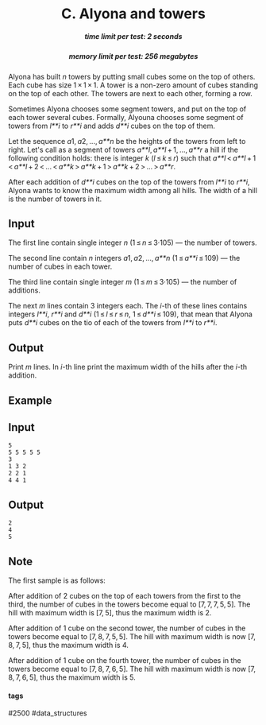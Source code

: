 <h1 style='text-align: center;'> C. Alyona and towers</h1>

<h5 style='text-align: center;'>time limit per test: 2 seconds</h5>
<h5 style='text-align: center;'>memory limit per test: 256 megabytes</h5>

Alyona has built *n* towers by putting small cubes some on the top of others. Each cube has size 1 × 1 × 1. A tower is a non-zero amount of cubes standing on the top of each other. The towers are next to each other, forming a row.

Sometimes Alyona chooses some segment towers, and put on the top of each tower several cubes. Formally, Alyouna chooses some segment of towers from *l**i* to *r**i* and adds *d**i* cubes on the top of them.

Let the sequence *a*1, *a*2, ..., *a**n* be the heights of the towers from left to right. Let's call as a segment of towers *a**l*, *a**l* + 1, ..., *a**r* a hill if the following condition holds: there is integer *k* (*l* ≤ *k* ≤ *r*) such that *a**l* < *a**l* + 1 < *a**l* + 2 < ... < *a**k* > *a**k* + 1 > *a**k* + 2 > ... > *a**r*.

After each addition of *d**i* cubes on the top of the towers from *l**i* to *r**i*, Alyona wants to know the maximum width among all hills. The width of a hill is the number of towers in it.

## Input

The first line contain single integer *n* (1 ≤ *n* ≤ 3·105) — the number of towers.

The second line contain *n* integers *a*1, *a*2, ..., *a**n* (1 ≤ *a**i* ≤ 109) — the number of cubes in each tower. 

The third line contain single integer *m* (1 ≤ *m* ≤ 3·105) — the number of additions.

The next *m* lines contain 3 integers each. The *i*-th of these lines contains integers *l**i*, *r**i* and *d**i* (1 ≤ *l* ≤ *r* ≤ *n*, 1 ≤ *d**i* ≤ 109), that mean that Alyona puts *d**i* cubes on the tio of each of the towers from *l**i* to *r**i*.

## Output

Print *m* lines. In *i*-th line print the maximum width of the hills after the *i*-th addition.

## Example

## Input


```
5  
5 5 5 5 5  
3  
1 3 2  
2 2 1  
4 4 1  

```
## Output


```
2  
4  
5  

```
## Note

The first sample is as follows:

After addition of 2 cubes on the top of each towers from the first to the third, the number of cubes in the towers become equal to [7, 7, 7, 5, 5]. The hill with maximum width is [7, 5], thus the maximum width is 2.

After addition of 1 cube on the second tower, the number of cubes in the towers become equal to [7, 8, 7, 5, 5]. The hill with maximum width is now [7, 8, 7, 5], thus the maximum width is 4.

After addition of 1 cube on the fourth tower, the number of cubes in the towers become equal to [7, 8, 7, 6, 5]. The hill with maximum width is now [7, 8, 7, 6, 5], thus the maximum width is 5.



#### tags 

#2500 #data_structures 